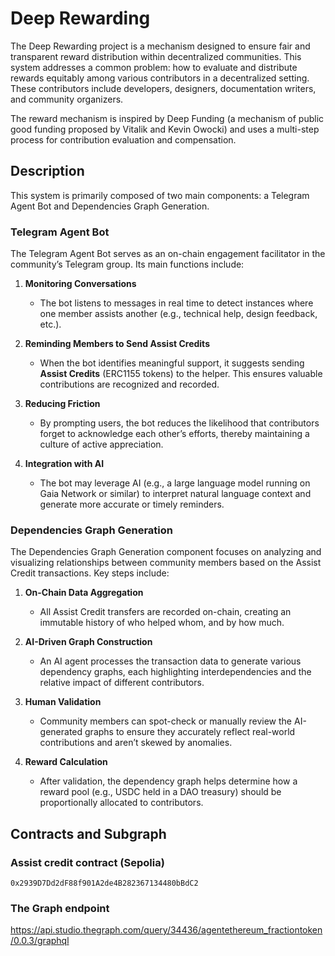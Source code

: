 # Deep Rewarding
The Deep Rewarding project is a mechanism designed to ensure fair and transparent reward distribution within decentralized communities. This system addresses a common problem: how to evaluate and distribute rewards equitably among various contributors in a decentralized setting. These contributors include developers, designers, documentation writers, and community organizers.

The reward mechanism is inspired by Deep Funding (a mechanism of public good funding proposed by Vitalik and Kevin Owocki) and uses a multi-step process for contribution evaluation and compensation.

## Description

This system is primarily composed of two main components: a Telegram Agent Bot and Dependencies Graph Generation.

### Telegram Agent Bot

The Telegram Agent Bot serves as an on-chain engagement facilitator in the community’s Telegram group. Its main functions include:

1. **Monitoring Conversations**  
   - The bot listens to messages in real time to detect instances where one member assists another (e.g., technical help, design feedback, etc.).

2. **Reminding Members to Send Assist Credits**  
   - When the bot identifies meaningful support, it suggests sending **Assist Credits** (ERC1155 tokens) to the helper. This ensures valuable contributions are recognized and recorded.

3. **Reducing Friction**  
   - By prompting users, the bot reduces the likelihood that contributors forget to acknowledge each other’s efforts, thereby maintaining a culture of active appreciation.

4. **Integration with AI**  
   - The bot may leverage AI (e.g., a large language model running on Gaia Network or similar) to interpret natural language context and generate more accurate or timely reminders.


### Dependencies Graph Generation

The Dependencies Graph Generation component focuses on analyzing and visualizing relationships between community members based on the Assist Credit transactions. Key steps include:

1. **On-Chain Data Aggregation**  
   - All Assist Credit transfers are recorded on-chain, creating an immutable history of who helped whom, and by how much.

2. **AI-Driven Graph Construction**  
   - An AI agent processes the transaction data to generate various dependency graphs, each highlighting interdependencies and the relative impact of different contributors.

3. **Human Validation**  
   - Community members can spot-check or manually review the AI-generated graphs to ensure they accurately reflect real-world contributions and aren’t skewed by anomalies.

4. **Reward Calculation**  
   - After validation, the dependency graph helps determine how a reward pool (e.g., USDC held in a DAO treasury) should be proportionally allocated to contributors.

## Contracts and Subgraph

### Assist credit contract (Sepolia)
```
0x2939D7Dd2dF88f901A2de4B282367134480bBdC2
```

### The Graph endpoint
https://api.studio.thegraph.com/query/34436/agentethereum_fractiontoken/0.0.3/graphql